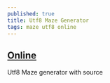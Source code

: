 ```yaml
---
published: true
title: Utf8 Maze Generator
tags: maze utf8 online
---
```

## [Online](https://www.vidarholen.net/cgi-bin/labyrinth)

Utf8 Maze generator with source
